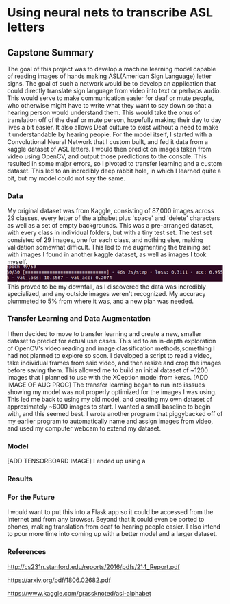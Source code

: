 # Using neural nets to transcribe ASL letters

## Capstone Summary
  The goal of this project was to develop a machine learning model capable of reading images of hands making ASL(American Sign Language) letter signs. The goal of such a network would be to develop an application that could directly translate sign language from video into text or perhaps audio. This would serve to make communication easier for deaf or mute people, who otherwise might have to write what they want to say down so that a hearing person would understand them. This would take the onus of translation off of the deaf or mute person, hopefully making their day to day lives a bit easier. It also allows Deaf culture to exist without a need to make it understandable by hearing people.
  For the model itself, I started with a Convolutional Neural Network that I custom built, and fed it data from a kaggle dataset of ASL letters. I would then predict on images taken from video using OpenCV, and output those predictions to the console.
  This resulted in some major errors, so I pivoted to transfer learning and a custom dataset. This led to an incredibly deep rabbit hole, in which I learned quite a bit, but my model could not say the same.

### Data
  My original dataset was from Kaggle, consisting of 87,000 images across 29 classes, every letter of the alphabet plus 'space' and 'delete' characters as well as a set of empty backgrounds. This was a pre-arranged dataset, with every class in individual folders, but with a tiny test set. The test set consisted of 29 images, one for each class, and nothing else, making validation somewhat difficult. This led to me augmenting the training set with images I found in another kaggle dataset, as well as images I took myself.
  ![ADD IMAGE OF STATS](images/bad.png)
  This proved to be my downfall, as I discovered the data was incredibly specialized, and any outside images weren't recognized. My accuracy plummeted to 5% from where it was, and a new plan was needed.
### Transfer Learning and Data Augmentation
  I then decided to move to transfer learning and create a new, smaller dataset to predict for actual use cases. This led to an in-depth exploration of OpenCV's video reading and image classification methods,something I had not planned to explore so soon. I developed a script to read a video, take individual frames from said video, and then resize and crop the images before saving them. This allowed me to build an initial dataset of ~1200 images that I planned to use with the XCeption model from keras.
  [ADD IMAGE OF AUG PROG]
  The transfer learning began to run into isssues showing my model was not properly optimized for the images I was using. This led me back to using my old model, and creating my own dataset of approximately ~6000 images to start. I wanted a small baseline to begin with, and this seemed best. I wrote another program that piggybacked off of my earlier program to automatically name and assign images from video, and used my computer webcam to extend my dataset.
### Model
  [ADD TENSORBOARD IMAGE]
  I ended up using a 
### Results
  
### For the Future
  I would want to put this into a Flask app so it could be accessed from the Internet and from any browser. Beyond that It could even be ported to phones, making translation from deaf to hearing people easier. I also intend to pour more time into coming up with a better model and a larger dataset.
### References

http://cs231n.stanford.edu/reports/2016/pdfs/214_Report.pdf

https://arxiv.org/pdf/1806.02682.pdf

https://www.kaggle.com/grassknoted/asl-alphabet
